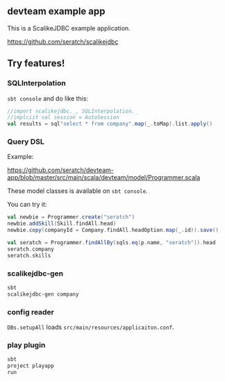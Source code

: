 ## devteam example app

This is a ScalikeJDBC example application.

https://github.com/seratch/scalikejdbc

## Try features!

### SQLInterpolation

`sbt console` and do like this:

```scala
//import scalikejdbc._, SQLInterpolation._
//implciit val session = AutoSession
val results = sql"select * from company".map(_.toMap).list.apply()
```

### Query DSL

Example:

https://github.com/seratch/devteam-app/blob/master/src/main/scala/devteam/model/Programmer.scala

These model classes is available on `sbt console`.

You can try it:

```scala
val newbie = Programmer.create("seratch")
newbie.addSkill(Skill.findAll.head)
newbie.copy(companyId = Company.findAll.headOption.map(_.id)).save()

val seratch = Programmer.findAllBy(sqls.eq(p.name, "seratch")).head
seratch.company
seratch.skills
```

### scalikejdbc-gen

```sh
sbt
scalikejdbc-gen company
```

### config reader

`DBs.setupAll` loads `src/main/resources/applicaiton.conf`.

### play plugin

```sh
sbt 
project playapp
run
```

